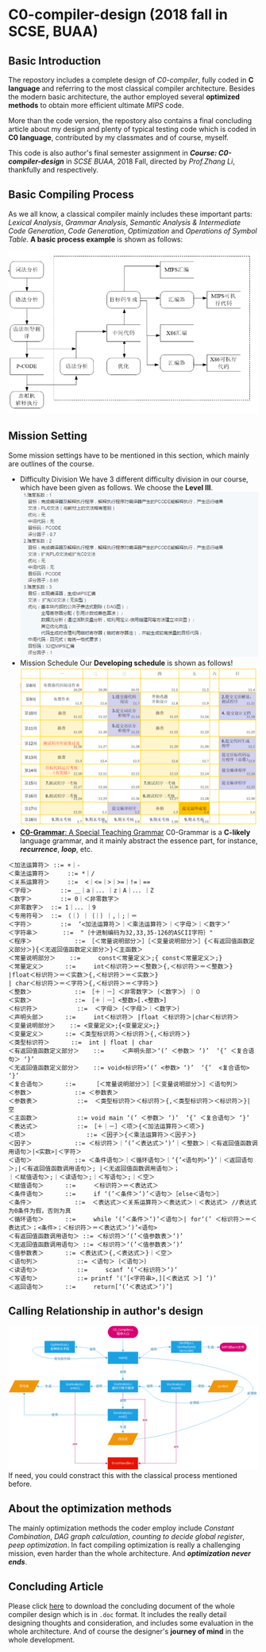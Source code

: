 # C0-compiler-design (2018 fall in SCSE, BUAA)

## Basic Introduction
The repostory includes a complete design of *C0-compiler*, fully coded in **C language** and referring to the most classical compiler architecture. Besides the modern basic architecture, the author employed several **optimized methods** to obtain more efficient ultimate *MIPS* code. 

More than the code version, the repostory also contains a final concluding article about my design and plenty of typical testing code which is coded in **C0 language**, contributed by my classmates and of course, myself. 

This code is also author's final semester assignment in ***Course: C0-compiler-design*** in *SCSE BUAA*, 2018 Fall, directed by *Prof.Zhang Li*, thankfully and respectively.

## Basic Compiling Process

As we all know, a classical compiler mainly includes these important parts: *Lexical Analysis*, *Grammar Analysis*, *Semantic Analysis & Intermediate Code Generation*, *Code Generation*, *Optimization* and *Operations of Symbol Table*. **A basic process example** is shown as follows:

![basic-process-of-compiler](pics/architecture-of-modern.png "basic-process-of-compiler")

## Mission Setting
Some mission settings have to be mentioned in this section, which mainly are outlines of the course.
- Difficulty Division
We have 3 different difficulty division in our course, which have been given as follows. We choose the **Level III**.
![Difficulty Division](pics/difficulty-division.png "difficulty-division")
- Mission Schedule
Our **Developing schedule** is shown as follows!
![Mission-schedule](pics/schedule.png "schedule")
- [**C0-Grammar**: A Special Teaching Grammar](requirement/C0-grammar.doc)
  C0-Grammar is a **C-likely** language grammar, and it mainly abstract the essence part, for instance, ***recurrence***, ***loop***, etc. 
```
＜加法运算符＞	::= +｜-
＜乘法运算符＞ 	::= *｜/
＜关系运算符＞ 	::=  <｜<=｜>｜>=｜!=｜==
＜字母＞ 		::= ＿｜a｜．．．｜z｜A｜．．．｜Z
＜数字＞ 		::= 0｜＜非零数字＞
＜非零数字＞ 	::= 1｜．．．｜9
＜专用符号＞ 	::= （｜）｜｛｜｝｜,｜;｜＝
＜字符＞  		::=	 ‘<加法运算符＞｜＜乘法运算符＞｜＜字母＞｜＜数字＞’
＜字符串＞ 		::=	 "｛十进制编码为32,33,35-126的ASCII字符｝" 
＜程序＞ 			::= ［＜常量说明部分＞］［＜变量说明部分＞］{＜有返回值函数定义部分＞}{＜无返回值函数定义部分＞}＜主函数＞
＜常量说明部分＞	::= 	const＜常量定义＞;{ const＜常量定义＞;}
＜常量定义＞ 		::= 	int＜标识符＞＝＜整数＞{,＜标识符＞＝＜整数＞}
|float＜标识符＞＝＜实数＞{,＜标识符＞＝＜实数＞}
| char＜标识符＞＝＜字符＞{,＜标识符＞＝＜字符＞}
＜整数＞ 			::= ［＋｜－］＜非零数字＞｛＜数字＞｝｜０
＜实数＞ 			::= ［＋｜－］<整数>[.<整数>]
＜标识符＞ 			::=  ＜字母＞｛＜字母＞｜＜数字＞｝
＜声明头部＞ 		::= 	int＜标识符＞ |float ＜标识符＞|char＜标识符＞
＜变量说明部分＞ 	::=	<变量定义>;{<变量定义>;}
＜变量定义＞		::= ＜类型标识符＞＜标识符＞{,＜标识符＞}
＜类型标识符＞      ::=  int | float | char
＜有返回值函数定义部分＞ 	::= 	＜声明头部＞‘(’ ＜参数＞ ‘)’  ‘{’ ＜复合语句＞ ‘}’
＜无返回值函数定义部分＞ 	::=	void<标识符>‘(’ <参数> ‘)’  ‘{’  <复合语句> ‘}’
＜复合语句＞ 		::= 	［＜常量说明部分＞］［＜变量说明部分＞］＜语句列＞
＜参数＞ 			::=	＜参数表＞
＜参数表＞ 			::=  ＜类型标识符＞＜标识符＞{,＜类型标识符＞＜标识符＞}| 空
＜主函数＞ 			::=	void main ‘(’ ＜参数＞ ‘)’  ‘{’ ＜复合语句＞ ‘}’
＜表达式＞ 			::= ［＋｜－］＜项＞{＜加法运算符＞＜项＞}
＜项＞ 				::= ＜因子＞{＜乘法运算符＞＜因子＞}
＜因子＞ 			::= ＜标识符＞｜‘(’＜表达式＞‘)’｜＜整数＞｜＜有返回值函数调用语句＞|<实数>|＜字符＞
＜语句＞ 			::= ＜条件语句＞｜＜循环语句＞｜‘{’<语句列>‘}’｜＜返回语句＞;|＜有返回值函数调用语句＞; |＜无返回值函数调用语句＞；
｜＜赋值语句＞;｜＜读语句＞;｜＜写语句＞;｜＜空＞
＜赋值语句＞ 		::= 	＜标识符＞＝＜表达式＞
＜条件语句＞		::= 	if ‘(’＜条件＞‘)’＜语句＞［else＜语句＞］
＜条件＞ 			::=  ＜表达式＞＜关系运算符＞＜表达式＞｜＜表达式＞ //表达式为0条件为假，否则为真
＜循环语句＞ 		::= 	while ‘(’＜条件＞‘)’＜语句＞| for‘(’ ＜标识符＞＝＜表达式＞；<条件>；＜标识符＞＝＜表达式＞‘)’<语句>  
＜有返回值函数调用语句＞ ::= ＜标识符＞‘(’＜值参数表＞‘)’
＜无返回值函数调用语句＞ ::= ＜标识符＞‘(’＜值参数表＞‘)’
＜值参数表＞ 		::= ＜表达式＞{,＜表达式＞}｜＜空＞
＜语句列＞			::= ＜语句＞｛＜语句＞｝
＜读语句＞ 			::= 	scanf ‘(’＜标识符＞‘)’
＜写语句＞ 			::=	printf ‘(’[<字符串>,][＜表达式 ＞] ‘)’
＜返回语句＞ 		::= 	return[‘(’＜表达式＞‘)’]
```

## Calling Relationship in author's design
![calling-relationship](pics/call-relationship.png "calling-relationship")
If need, you could constract this with the classical process mentioned before.

## About the optimization methods
The mainly optimization methods the coder employ include *Constant Combination*, *DAG graph calculation*, *counting to decide global register*, *peep optimization*. In fact compiling optimization is really a challenging mission, even harder than the whole architecture. And ***optimization never ends***.

## Concluding Article
Please click [here](files/introduction_to_my_compiler.doc) to download the concluding document of the whole compiler design which is in `.doc` format. It includes the really detail designing thoughts and consideration, and includes some evaluation in the whole architecture. And of course the designer's **journey of mind** in the whole development.
